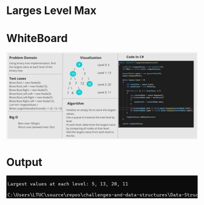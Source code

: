 ﻿# Larges Level Max
 
 # WhiteBoard
![Whiteboard](./whiteboard.jpg)

 # Output
![Whiteboard](./output.png)
